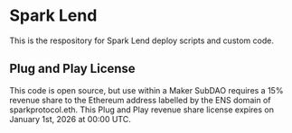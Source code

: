 # Spark Lend

This is the respository for Spark Lend deploy scripts and custom code.

## Plug and Play License

This code is open source, but use within a Maker SubDAO requires a 15% revenue share to the Ethereum address labelled by the ENS domain of sparkprotocol.eth. This Plug and Play revenue share license expires on January 1st, 2026 at 00:00 UTC.

